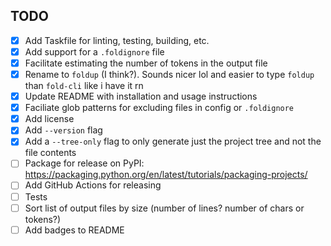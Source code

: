 ## TODO

- [x] Add Taskfile for linting, testing, building, etc.
- [x] Add support for a `.foldignore` file
- [x] Facilitate estimating the number of tokens in the output file
- [x] Rename to `foldup` (I think?). Sounds nicer lol and easier to type `foldup` than `fold-cli` like i have it rn
- [x] Update README with installation and usage instructions
- [x] Faciliate glob patterns for excluding files in config or `.foldignore`
- [x] Add license
- [x] Add `--version` flag
- [x] Add a `--tree-only` flag to only generate just the project tree and not the file contents
- [ ] Package for release on PyPI: https://packaging.python.org/en/latest/tutorials/packaging-projects/
- [ ] Add GitHub Actions for releasing
- [ ] Tests
- [ ] Sort list of output files by size (number of lines? number of chars or tokens?)
- [ ] Add badges to README
